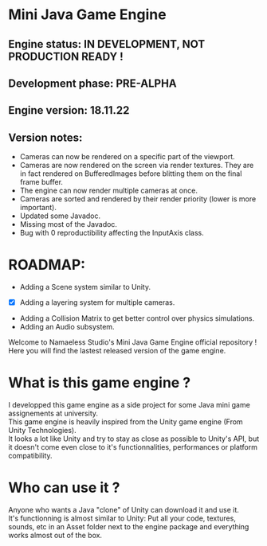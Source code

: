 # Mini Java Game Engine

## Engine status: IN DEVELOPMENT, NOT PRODUCTION READY !   
## Development phase: PRE-ALPHA
## Engine version: 18.11.22 
## Version notes:
* Cameras can now be rendered on a specific part of the viewport.
* Cameras are now rendered on the screen via render textures. They are in fact rendered on BufferedImages before blitting them on the final frame buffer.
* The engine can now render multiple cameras at once.
* Cameras are sorted and rendered by their render priority (lower is more important).
* Updated some Javadoc.
* Missing most of the Javadoc.
* Bug with 0 reproductibility affecting the InputAxis class.

# ROADMAP:
* Adding a Scene system similar to Unity.
* [x] Adding a layering system for multiple cameras.
* Adding a Collision Matrix to get better control over physics simulations.
* Adding an Audio subsystem.

Welcome to Namaeless Studio's Mini Java Game Engine official repository !  
Here you will find the lastest released version of the game engine.  

# What is this game engine ?

I developped this game engine as a side project for some Java mini game assignements at university.  
This game engine is heavily inspired from the Unity game engine (From Unity Technologies).  
It looks a lot like Unity and try to stay as close as possible to Unity's API, but it doesn't come even close to it's functionnalities, performances or platform compatibility.

# Who can use it ?

Anyone who wants a Java "clone" of Unity can download it and use it.  
It's functionning is almost similar to Unity: Put all your code, textures, sounds, etc in an Asset folder next to the engine package and everything works almost out of the box.  
